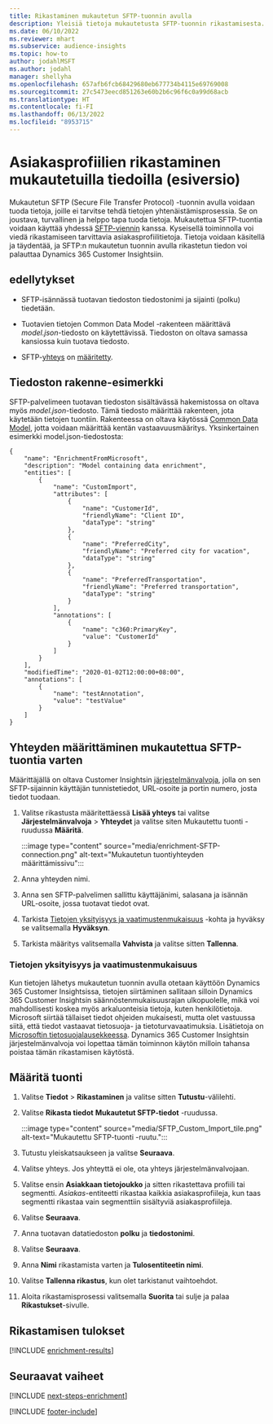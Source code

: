 ```yaml
---
title: Rikastaminen mukautetun SFTP-tuonnin avulla
description: Yleisiä tietoja mukautetusta SFTP-tuonnin rikastamisesta.
ms.date: 06/10/2022
ms.reviewer: mhart
ms.subservice: audience-insights
ms.topic: how-to
author: jodahlMSFT
ms.author: jodahl
manager: shellyha
ms.openlocfilehash: 657afb6fcb68429680eb677734b4115e69769008
ms.sourcegitcommit: 27c5473eecd851263e60b2b6c96f6c0a99d68acb
ms.translationtype: HT
ms.contentlocale: fi-FI
ms.lasthandoff: 06/13/2022
ms.locfileid: "8953715"
---
```

# <a name="enrich-customer-profiles-with-custom-data-preview"></a>Asiakasprofiilien rikastaminen mukautetuilla tiedoilla (esiversio)

Mukautetun SFTP (Secure File Transfer Protocol) -tuonnin avulla voidaan tuoda tietoja, joille ei tarvitse tehdä tietojen yhtenäistämisprosessia. Se on joustava, turvallinen ja helppo tapa tuoda tietoja. Mukautettua SFTP-tuontia voidaan käyttää yhdessä [SFTP-viennin](export-sftp.md) kanssa. Kyseisellä toiminnolla voi viedä rikastamiseen tarvittavia asiakasprofiilitietoja. Tietoja voidaan käsitellä ja täydentää, ja SFTP:n mukautetun tuonnin avulla rikastetun tiedon voi palauttaa Dynamics 365 Customer Insightsiin.

## <a name="prerequisites"></a>edellytykset

- SFTP-isännässä tuotavan tiedoston tiedostonimi ja sijainti (polku) tiedetään.

- Tuotavien tietojen Common Data Model -rakenteen määrittävä *model.json*-tiedosto on käytettävissä. Tiedoston on oltava samassa kansiossa kuin tuotava tiedosto.

- SFTP-[yhteys](connections.md) on [määritetty](#configure-the-connection-for-sftp-custom-import).

## <a name="file-schema-example"></a>Tiedoston rakenne-esimerkki

SFTP-palvelimeen tuotavan tiedoston sisältävässä hakemistossa on oltava myös *model.json*-tiedosto. Tämä tiedosto määrittää rakenteen, jota käytetään tietojen tuontiin. Rakenteessa on oltava käytössä [Common Data Model](/common-data-model/), jotta voidaan määrittää kentän vastaavuusmääritys. Yksinkertainen esimerkki model.json-tiedostosta:

```
{
    "name": "EnrichmentFromMicrosoft",
    "description": "Model containing data enrichment",
    "entities": [
        {
            "name": "CustomImport",
            "attributes": [
                {
                    "name": "CustomerId",
                    "friendlyName": "Client ID",
                    "dataType": "string"
                },
                {
                    "name": "PreferredCity",
                    "friendlyName": "Preferred city for vacation",
                    "dataType": "string"
                },
                {
                    "name": "PreferredTransportation",
                    "friendlyName": "Preferred transportation",
                    "dataType": "string"
                }
            ],
            "annotations": [
                {
                    "name": "c360:PrimaryKey",
                    "value": "CustomerId"
                }
            ]
        }
    ],
    "modifiedTime": "2020-01-02T12:00:00+08:00",
    "annotations": [
        {
            "name": "testAnnotation",
            "value": "testValue"
        }
    ]
}
```

## <a name="configure-the-connection-for-sftp-custom-import"></a>Yhteyden määrittäminen mukautettua SFTP-tuontia varten

Määrittäjällä on oltava Customer Insightsin [järjestelmänvalvoja](permissions.md#admin), jolla on sen SFTP-sijainnin käyttäjän tunnistetiedot, URL-osoite ja portin numero, josta tiedot tuodaan.

1. Valitse rikastusta määritettäessä **Lisää yhteys** tai valitse **Järjestelmänvalvoja** > **Yhteydet** ja valitse siten Mukautettu tuonti -ruudussa **Määritä**.

   :::image type="content" source="media/enrichment-SFTP-connection.png" alt-text="Mukautetun tuontiyhteyden määrittämissivu":::

1. Anna yhteyden nimi.

1. Anna sen SFTP-palvelimen sallittu käyttäjänimi, salasana ja isännän URL-osoite, jossa tuotavat tiedot ovat.

1. Tarkista [Tietojen yksityisyys ja vaatimustenmukaisuus](#data-privacy-and-compliance) -kohta ja hyväksy se valitsemalla **Hyväksyn**.

1. Tarkista määritys valitsemalla **Vahvista** ja valitse sitten **Tallenna**.

### <a name="data-privacy-and-compliance"></a>Tietojen yksityisyys ja vaatimustenmukaisuus

Kun tietojen lähetys mukautetun tuonnin avulla otetaan käyttöön Dynamics 365 Customer Insightsissa, tietojen siirtäminen sallitaan silloin Dynamics 365 Customer Insightsin säännöstenmukaisuusrajan ulkopuolelle, mikä voi mahdollisesti koskea myös arkaluonteisia tietoja, kuten henkilötietoja. Microsoft siirtää tällaiset tiedot ohjeiden mukaisesti, mutta olet vastuussa siitä, että tiedot vastaavat tietosuoja- ja tietoturvavaatimuksia. Lisätietoja on [Microsoftin tietosuojalausekkeessa](https://go.microsoft.com/fwlink/?linkid=396732).
Dynamics 365 Customer Insightsin järjestelmänvalvoja voi lopettaa tämän toiminnon käytön milloin tahansa poistaa tämän rikastamisen käytöstä.

## <a name="configure-the-import"></a>Määritä tuonti

1. Valitse **Tiedot** > **Rikastaminen** ja valitse sitten **Tutustu**-välilehti.

1. Valitse **Rikasta tiedot** **Mukautetut SFTP-tiedot** -ruudussa.

   :::image type="content" source="media/SFTP_Custom_Import_tile.png" alt-text="Mukautettu SFTP-tuonti -ruutu.":::

1. Tutustu yleiskatsaukseen ja valitse **Seuraava**.

1. Valitse yhteys. Jos yhteyttä ei ole, ota yhteys järjestelmänvalvojaan.

1. Valitse ensin **Asiakkaan tietojoukko** ja sitten rikastettava profiili tai segmentti. *Asiakas*-entiteetti rikastaa kaikkia asiakasprofiileja, kun taas segmentti rikastaa vain segmenttiin sisältyviä asiakasprofiileja.

1. Valitse **Seuraava**.

1. Anna tuotavan datatiedoston **polku** ja **tiedostonimi**.

1. Valitse **Seuraava**.

1. Anna **Nimi** rikastamista varten ja **Tulosentiteetin nimi**.

1. Valitse **Tallenna rikastus**, kun olet tarkistanut vaihtoehdot.

1. Aloita rikastamisprosessi valitsemalla **Suorita** tai sulje ja palaa **Rikastukset**-sivulle.

## <a name="enrichment-results"></a>Rikastamisen tulokset

[!INCLUDE [enrichment-results](includes/enrichment-results.md)]

## <a name="next-steps"></a>Seuraavat vaiheet

[!INCLUDE [next-steps-enrichment](includes/next-steps-enrichment.md)]

[!INCLUDE [footer-include](includes/footer-banner.md)]
